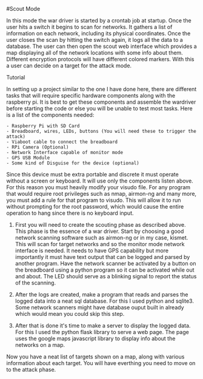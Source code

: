 #Scout Mode

In this mode the war driver is started by a crontab job at startup. Once the user hits a switch
it begins to scan for networks. It gathers a list of information on each network, including its
physical coordinates. Once the user closes the scan by hitting the switch again, it logs all
the data to a database. The user can then open the scout web interface which provides a map
displaying all of the network locations with some info about them. Different encryption 
protocols will have different colored markers. With this a user can decide on a target for the
attack mode. 

Tutorial

In setting up a project similar to the one I have done here, there are different tasks that will
require specific hardware components along with the raspberry pi. It is best to get these components
and assemble the wardriver before starting the code or else you will be unable to test most tasks.
Here is a list of the components needed:

	- Raspberry Pi with SD Card 
	- Breadboard, wires, LEDs, buttons (You will need these to trigger the attack)
	- Viaboot cable to connect the breadboard
	- RPi Camera (Optional)
	- Network Interface capable of monitor mode 
	- GPS USB Module
	- Some kind of Disguise for the device (optional)

Since this device must be extra portable and discrete it must operate without a screen or keyboard.
It will use only the components listen above. For this reason you must heavily modify your visudo file.
For any program that would require root privileges such as nmap, airmon-ng and many more, you must add
a rule for that program to visudo. This will allow it to run without prompting for the root password, 
which would cause the entire operation to hang since there is no keyboard input.

1. First you will need to create the scouting phase as described above. This phase is the essence
of a war driver. Start by choosing a good network scanning software such as airmon-ng or in my 
case, kismet. This will scan for target networks and so the monitor mode network interface is needed.
It needs to have GPS capability but more importantly it must have text output that can be logged and 
parsed by another program. Have the network scanner be activated by a button on the breadboard using a 
python program so it can be activated while out and about. The LED should serve as a blinking signal 
to report the status of the scanning.

2. After the logs are created, make a program that reads and parses the logged data into a neat 
sql database. For this I used python and sqlite3. Some network scanners might have database 
ouput built in already which would mean you could skip this step.

3. After that is done it's time to make a server to display the logged data. For this I used the 
python flask library to serve a web page. The page uses the google maps javascript library to 
display info about the networks on a map. 

Now you have a neat list of targets shown on a map, along with various information about each
target. You will have everthing you need to move on to the attack phase. 


